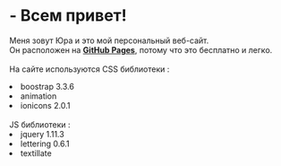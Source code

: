 # - Всем привет!
Меня зовут Юра и это мой персональный веб-сайт.<br>
Он расположен на [**GitHub Pages**](https://pages.github.com/), потому что это бесплатно и легко.<br><br>
На сайте используются CSS библиотеки :<br>
<li>boostrap 3.3.6</li>
<li>animation</li>
<li>ionicons 2.0.1</li><br>
JS библиотеки : 
<li>jquery 1.11.3</li>
<li>lettering 0.6.1</li>
<li>textillate</li>